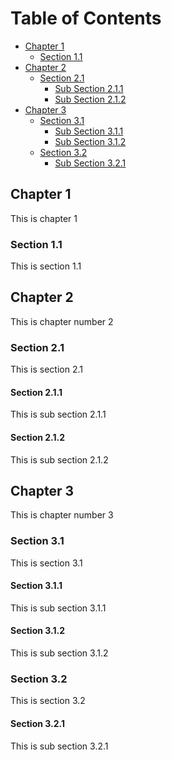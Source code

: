 # Table of Contents
* [Chapter 1](#chapter1)
    * [Section 1.1](#section_1_1)
* [Chapter 2](#chapter2)
    * [Section 2.1](#section_2_1)
        * [Sub Section 2.1.1](#sub_section_2_1_1)
        * [Sub Section 2.1.2](#sub_section_2_1_2)
* [Chapter 3](#chapter3)
    * [Section 3.1](#section_3_1)
        * [Sub Section 3.1.1](#sub_section_3_1_1)
        * [Sub Section 3.1.2](#sub_section_3_1_2)
    * [Section 3.2](#section_3_2)
        * [Sub Section 3.2.1](#sub_section_3_2_1)



## Chapter 1 <a class="anchor" id="chapter1"></a>
This is chapter 1
### Section 1.1 <a id="section_1_1"></a>
This is section 1.1
## Chapter 2 <a id="chapter2"></a>
This is chapter number 2
### Section 2.1 <a id="section_2_1"></a>
This is section 2.1
#### Section 2.1.1 <a id="sub_section_2_1_1"></a>
This is sub section 2.1.1
#### Section 2.1.2 <a id="sub_section_2_1_2"></a>
This is sub section 2.1.2
## Chapter 3 <a id="chapter3"></a>
This is chapter number 3
### Section 3.1 <a id="section_3_1"></a>
This is section 3.1
#### Section 3.1.1 <a id="sub_section_3_1_1"></a>
This is sub section 3.1.1
#### Section 3.1.2 <a id="sub_section_3_1_2"></a>
This is sub section 3.1.2
### Section 3.2 <a id="section_3_2"></a>
This is section 3.2
#### Section 3.2.1 <a id="sub_section_3_2_1"></a>
This is sub section 3.2.1